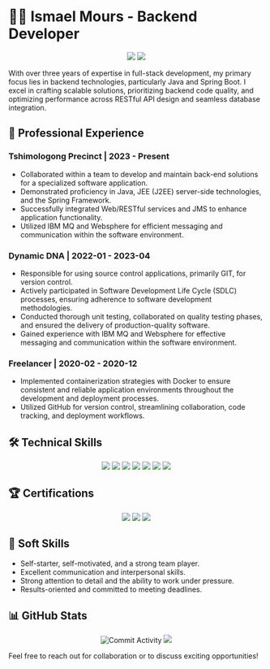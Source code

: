 # 👨‍💻 Ismael Mours - Backend Developer

<p align="center">
  <a href="mailto:monnapuleismaelmours@gmail.com"><img src="https://img.shields.io/badge/Email-monnampuleismaelmours%40gmail.com-blue"></a>
  <a href="tel:+27730662618"><img src="https://img.shields.io/badge/Phone-%2B27%20730%20662%20618-blue"></a>
</p>

With over three years of expertise in full-stack development, my primary focus lies in backend technologies, particularly Java and Spring Boot. I excel in crafting scalable solutions, prioritizing backend code quality, and optimizing performance across RESTful API design and seamless database integration.

## 🚀 Professional Experience

### Tshimologong Precinct | 2023 - Present
- Collaborated within a team to develop and maintain back-end solutions for a specialized software application.
- Demonstrated proficiency in Java, JEE (J2EE) server-side technologies, and the Spring Framework.
- Successfully integrated Web/RESTful services and JMS to enhance application functionality.
- Utilized IBM MQ and Websphere for efficient messaging and communication within the software environment.

### Dynamic DNA | 2022-01 - 2023-04
- Responsible for using source control applications, primarily GIT, for version control.
- Actively participated in Software Development Life Cycle (SDLC) processes, ensuring adherence to software development methodologies.
- Conducted thorough unit testing, collaborated on quality testing phases, and ensured the delivery of production-quality software.
- Gained experience with IBM MQ and Websphere for effective messaging and communication within the software environment.

### Freelancer | 2020-02 - 2020-12
- Implemented containerization strategies with Docker to ensure consistent and reliable application environments throughout the development and deployment processes.
- Utilized GitHub for version control, streamlining collaboration, code tracking, and deployment workflows.

## 🛠️ Technical Skills

<p align="center">
  <img src="https://img.shields.io/badge/Java%20&%20Spring-Expert-orange">
  <img src="https://img.shields.io/badge/Javascript%20&%20Typescript-Intermediate-yellow">
  <img src="https://img.shields.io/badge/Git%20&%20GitHub-Proficient-brightgreen">
  <img src="https://img.shields.io/badge/Databases%20(PostgreSQL,%20MySQL)-Skilled-blue">
  <img src="https://img.shields.io/badge/Maven-Proficient-lightgrey">
  <img src="https://img.shields.io/badge/Testing%20(SoapUI,%20Postman)-Skilled-lightblue">
  <img src="https://img.shields.io/badge/Docker-Proficient-blueviolet">
</p>

## 🏆 Certifications

<p align="center">
  <img src="https://img.shields.io/badge/AZURE%20FUNDAMENTAL-Microsoft-blue">
  <img src="https://img.shields.io/badge/AZURE%20DATA%20FUNDAMENTAL-Microsoft-blue">
  <img src="https://img.shields.io/badge/TESTING%20FOUNDATION-Coursera-brightgreen">
</p>

## 🌈 Soft Skills

- Self-starter, self-motivated, and a strong team player.
- Excellent communication and interpersonal skills.
- Strong attention to detail and the ability to work under pressure.
- Results-oriented and committed to meeting deadlines.

## 📊 GitHub Stats

<p align="center">
  <img src="https://img.shields.io/github/commit-activity/w/ryantusi/Github_Profile_README_Generator?style=flat-square" alt="Commit Activity">
  <a href="https://github.com/ryantusi/Github_Profile_README_Generator"><img src="https://img.shields.io/badge/GitHub-Repository-brightgreen.svg?style=flat-square"></a>
</p>

Feel free to reach out for collaboration or to discuss exciting opportunities!

